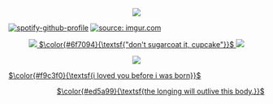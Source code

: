 <p align="center">
 <img src="https://images-wixmp-ed30a86b8c4ca887773594c2.wixmp.com/f/cf2836cb-5893-4a6c-b156-5a89d94fc721/dd2w0ap-0bc310d5-bacd-4355-95cd-76d7439cb656.gif?token=eyJ0eXAiOiJKV1QiLCJhbGciOiJIUzI1NiJ9.eyJzdWIiOiJ1cm46YXBwOjdlMGQxODg5ODIyNjQzNzNhNWYwZDQxNWVhMGQyNmUwIiwiaXNzIjoidXJuOmFwcDo3ZTBkMTg4OTgyMjY0MzczYTVmMGQ0MTVlYTBkMjZlMCIsIm9iaiI6W1t7InBhdGgiOiJcL2ZcL2NmMjgzNmNiLTU4OTMtNGE2Yy1iMTU2LTVhODlkOTRmYzcyMVwvZGQydzBhcC0wYmMzMTBkNS1iYWNkLTQzNTUtOTVjZC03NmQ3NDM5Y2I2NTYuZ2lmIn1dXSwiYXVkIjpbInVybjpzZXJ2aWNlOmZpbGUuZG93bmxvYWQiXX0.1K_G6IOvy0C-Gvg2wHnknHu2A6c2aPz_VcDRxmfEy4Q"/>
</p>

[![spotify-github-profile](https://spotify-github-profile.kittinanx.com/api/view?uid=3qfhn9ib6qcajvdzjbyuzfcra&cover_image=true&theme=novatorem&show_offline=false&background_color=121212&interchange=false&bar_color=942445&bar_color_cover=false)](https://github.com/kittinan/spotify-github-profile) 
<a href="https://imgur.com/onONGCY"><img src="https://i.imgur.com/onONGCY.jpg" title="source: imgur.com" />
</p>
<p align="center">
<img src="https://images-wixmp-ed30a86b8c4ca887773594c2.wixmp.com/f/cf2836cb-5893-4a6c-b156-5a89d94fc721/dcajw75-99774a60-d3a9-46b2-9305-beaecb70b8de.gif?token=eyJ0eXAiOiJKV1QiLCJhbGciOiJIUzI1NiJ9.eyJzdWIiOiJ1cm46YXBwOjdlMGQxODg5ODIyNjQzNzNhNWYwZDQxNWVhMGQyNmUwIiwiaXNzIjoidXJuOmFwcDo3ZTBkMTg4OTgyMjY0MzczYTVmMGQ0MTVlYTBkMjZlMCIsIm9iaiI6W1t7InBhdGgiOiJcL2ZcL2NmMjgzNmNiLTU4OTMtNGE2Yy1iMTU2LTVhODlkOTRmYzcyMVwvZGNhanc3NS05OTc3NGE2MC1kM2E5LTQ2YjItOTMwNS1iZWFlY2I3MGI4ZGUuZ2lmIn1dXSwiYXVkIjpbInVybjpzZXJ2aWNlOmZpbGUuZG93bmxvYWQiXX0.BYbYCmas43SNsPluj2NOmjLpfWxMfZ4QwIZadpwizHs" />
$\color{#6f7094}{\textsf{"don't sugarcoat it, cupcake"}}$
<img src="https://images-wixmp-ed30a86b8c4ca887773594c2.wixmp.com/f/cf2836cb-5893-4a6c-b156-5a89d94fc721/dcajw75-99774a60-d3a9-46b2-9305-beaecb70b8de.gif?token=eyJ0eXAiOiJKV1QiLCJhbGciOiJIUzI1NiJ9.eyJzdWIiOiJ1cm46YXBwOjdlMGQxODg5ODIyNjQzNzNhNWYwZDQxNWVhMGQyNmUwIiwiaXNzIjoidXJuOmFwcDo3ZTBkMTg4OTgyMjY0MzczYTVmMGQ0MTVlYTBkMjZlMCIsIm9iaiI6W1t7InBhdGgiOiJcL2ZcL2NmMjgzNmNiLTU4OTMtNGE2Yy1iMTU2LTVhODlkOTRmYzcyMVwvZGNhanc3NS05OTc3NGE2MC1kM2E5LTQ2YjItOTMwNS1iZWFlY2I3MGI4ZGUuZ2lmIn1dXSwiYXVkIjpbInVybjpzZXJ2aWNlOmZpbGUuZG93bmxvYWQiXX0.BYbYCmas43SNsPluj2NOmjLpfWxMfZ4QwIZadpwizHs" />
<p align="center">
<img src="https://images-wixmp-ed30a86b8c4ca887773594c2.wixmp.com/f/cf2836cb-5893-4a6c-b156-5a89d94fc721/db9wv7x-441eb595-dd94-4fc7-9547-f993843d2de8.gif?token=eyJ0eXAiOiJKV1QiLCJhbGciOiJIUzI1NiJ9.eyJzdWIiOiJ1cm46YXBwOjdlMGQxODg5ODIyNjQzNzNhNWYwZDQxNWVhMGQyNmUwIiwiaXNzIjoidXJuOmFwcDo3ZTBkMTg4OTgyMjY0MzczYTVmMGQ0MTVlYTBkMjZlMCIsIm9iaiI6W1t7InBhdGgiOiJcL2ZcL2NmMjgzNmNiLTU4OTMtNGE2Yy1iMTU2LTVhODlkOTRmYzcyMVwvZGI5d3Y3eC00NDFlYjU5NS1kZDk0LTRmYzctOTU0Ny1mOTkzODQzZDJkZTguZ2lmIn1dXSwiYXVkIjpbInVybjpzZXJ2aWNlOmZpbGUuZG93bmxvYWQiXX0.1dJ5QzulR2nhVPsrj1_EvMr7w2bXxLP0J_FiQ4BeIWo"/>
<p align="center">

<p align="left">
$\color{#f9c3f0}{\textsf{i loved you before i was born}}$
<p align="right">
$\color{#ed5a99}{\textsf{the longing will outlive this body.}}$
  </p>
